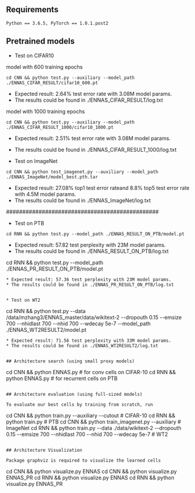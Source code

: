 
## Requirements
```
Python == 3.6.5, PyTorch == 1.0.1.post2
```


## Pretrained models

* Test on CIFAR10

model with 600 training epochs
```
cd CNN && python test.py --auxiliary --model_path ./ENNAS_CIFAR_RESULT/cifar10_600.pt
```
* Expected result: 2.64% test error rate with 3.08M model params.
* The results could be found in ./ENNAS_CIFAR_RESULT/log.txt


model with 1000 training epochs
```
cd CNN && python test.py --auxiliary --model_path ./ENNAS_CIFAR_RESULT_1000/cifar10_1000.pt

```
* Expected result: 2.51% test error rate with 3.08M  model params.
* The results could be found in ./ENNAS_CIFAR_RESULT_1000/log.txt

* Test on ImageNet
```
cd CNN && python test_imagenet.py --auxiliary --model_path ./ENNAS_ImageNet/model_best.pth.tar

```
* Expected result: 27.08% top1 test error rateand 8.8% top5 test error rate  with 4.5M  model params.
* The results could be found in ./ENNAS_ImageNet/log.txt


###############################################
* Test on PTB
```
cd RNN && python test.py --model_path ./ENNAS_RESULT_ON_PTB/model.pt
```
* Expected result: 57.82 test perplexity with 23M model params.
* The results could be found in ./ENNAS_RESULT_ON_PTB/log.txt


cd RNN && python test.py --model_path ./ENNAS_PR_RESULT_ON_PTB/model.pt
```
* Expected result: 57.36 test perplexity with 23M model params.
* The results could be found in ./ENNAS_PR_RESULT_ON_PTB/log.txt


* Test on WT2
```
cd RNN && python test.py --data /data/mzhang3/ENNAS_master/data/wikitext-2 --dropouth 0.15 --emsize 700 --nhidlast 700 --nhid 700 --wdecay 5e-7 --model_path ./ENNAS_WT2RESULT2/model.pt
```
* Expected result: 71.56 test perplexity with 33M model params.
* The results could be found in ./ENNAS_WT2RESULT2/log.txt


## Architecture search (using small proxy models)

```
cd CNN && python ENNAS.py    # for conv cells on CIFAR-10
cd RNN && python ENNAS.py    # for recurrent cells on PTB
```

## Architecture evaluation (using full-sized models)

To evaluate our best cells by training from scratch, run
```
cd CNN && python train.py --auxiliary --cutout            # CIFAR-10
cd RNN && python train.py                                 # PTB
cd CNN && python train_imagenet.py --auxiliary            # ImageNet
cd RNN && python train.py --data ./data/wikitext-2 --dropouth 0.15 --emsize 700 --nhidlast 700 --nhid 700 --wdecay 5e-7  # WT2
```

## Architecture Visualization

Package graphviz is required to visualize the learned cells
```
cd CNN && python visualize.py ENNAS
cd CNN && python visualize.py ENNAS_PR
cd RNN && python visualize.py ENNAS
cd RNN && python visualize.py ENNAS_PR
```

